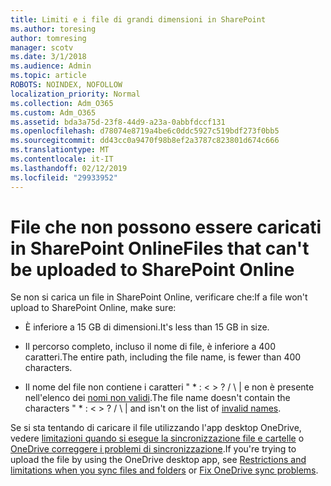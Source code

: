 ```yaml
---
title: Limiti e i file di grandi dimensioni in SharePoint
ms.author: toresing
author: tomresing
manager: scotv
ms.date: 3/1/2018
ms.audience: Admin
ms.topic: article
ROBOTS: NOINDEX, NOFOLLOW
localization_priority: Normal
ms.collection: Adm_O365
ms.custom: Adm_O365
ms.assetid: bda3a75d-23f8-44d9-a23a-0abbfdccf131
ms.openlocfilehash: d78074e8719a4be6c0ddc5927c519bdf273f0bb5
ms.sourcegitcommit: dd43cc0a9470f98b8ef2a3787c823801d674c666
ms.translationtype: MT
ms.contentlocale: it-IT
ms.lasthandoff: 02/12/2019
ms.locfileid: "29933952"
---
```

# <a name="files-that-cant-be-uploaded-to-sharepoint-online"></a><span data-ttu-id="c1fff-102">File che non possono essere caricati in SharePoint Online</span><span class="sxs-lookup"><span data-stu-id="c1fff-102">Files that can't be uploaded to SharePoint Online</span></span>

<span data-ttu-id="c1fff-103">Se non si carica un file in SharePoint Online, verificare che:</span><span class="sxs-lookup"><span data-stu-id="c1fff-103">If a file won't upload to SharePoint Online, make sure:</span></span>
  
- <span data-ttu-id="c1fff-104">È inferiore a 15 GB di dimensioni.</span><span class="sxs-lookup"><span data-stu-id="c1fff-104">It's less than 15 GB in size.</span></span>
    
- <span data-ttu-id="c1fff-105">Il percorso completo, incluso il nome di file, è inferiore a 400 caratteri.</span><span class="sxs-lookup"><span data-stu-id="c1fff-105">The entire path, including the file name, is fewer than 400 characters.</span></span>
    
- <span data-ttu-id="c1fff-p101">Il nome del file non contiene i caratteri " \* : \< \> ? / \ | e non è presente nell'elenco dei [nomi non validi](https://go.microsoft.com/fwlink/?linkid=866430).</span><span class="sxs-lookup"><span data-stu-id="c1fff-p101">The file name doesn't contain the characters " \* : \< \> ? / \ | and isn't on the list of [invalid names](https://go.microsoft.com/fwlink/?linkid=866430).</span></span>
    
<span data-ttu-id="c1fff-108">Se si sta tentando di caricare il file utilizzando l'app desktop OneDrive, vedere [limitazioni quando si esegue la sincronizzazione file e cartelle](http://go.microsoft.com/fwlink/p/?LinkID=717734) o [OneDrive correggere i problemi di sincronizzazione](https://go.microsoft.com/fwlink/?linkid=866431).</span><span class="sxs-lookup"><span data-stu-id="c1fff-108">If you're trying to upload the file by using the OneDrive desktop app, see [Restrictions and limitations when you sync files and folders](http://go.microsoft.com/fwlink/p/?LinkID=717734) or [Fix OneDrive sync problems](https://go.microsoft.com/fwlink/?linkid=866431).</span></span>
  

